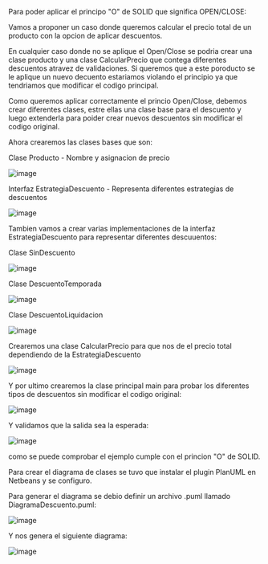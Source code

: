 Para poder aplicar el principo "O" de SOLID que significa OPEN/CLOSE:

Vamos a proponer un caso donde queremos calcular el precio total de un producto con la opcion de aplicar descuentos.

En cualquier caso donde no se aplique el Open/Close se podria crear una clase producto y una clase CalcularPrecio que contega diferentes descuentos atravez de validaciones. Si queremos que a este poroducto se le aplique un nuevo decuento estariamos violando el principio ya que tendriamos que modificar el codigo principal.

Como queremos aplicar correctamente el princio Open/Close, debemos crear diferentes clases, estre ellas una clase base para el descuento y luego extenderla para poider crear nuevos descuentos sin modificar el codigo original.

Ahora crearemos las clases bases que son: 

Clase Producto - Nombre y asignacion de precio

![image](https://github.com/user-attachments/assets/a269443f-2220-4a1c-9d8a-331a53a18de6)

Interfaz EstrategiaDescuento - Representa diferentes estrategias de descuentos

![image](https://github.com/user-attachments/assets/294943ab-c7a7-429d-9ff5-5bea533eeeba)

Tambien vamos a crear varias implementaciones de la interfaz EstrategiaDescuento para representar diferentes descuuentos:

Clase SinDescuento

![image](https://github.com/user-attachments/assets/77a00522-b9c6-4321-8993-5ad030a9033d)

Clase DescuentoTemporada

![image](https://github.com/user-attachments/assets/368f90a3-1403-41f1-882f-02ff30a8a69a)

Clase DescuentoLiquidacion

![image](https://github.com/user-attachments/assets/06d28db2-8239-4ee8-940e-4afab7d59c8c)

Crearemos una clase CalcularPrecio para que nos de el precio total dependiendo de la EstrategiaDescuento

![image](https://github.com/user-attachments/assets/f2d07852-6050-4a55-9e6a-6e13ea1ed1dc)

Y por ultimo crearemos la clase principal main para probar los diferentes tipos de descuentos sin modificar el codigo original:

![image](https://github.com/user-attachments/assets/937888b9-219c-4e52-8b46-3d6c9c888e06)


Y validamos que la salida sea la esperada: 

![image](https://github.com/user-attachments/assets/b2c55d2a-15d6-4d67-a668-06f37eabd703)


como se puede comprobar el ejemplo cumple con el princion "O" de SOLID.

Para crear el diagrama de clases se tuvo que instalar el plugin PlanUML en Netbeans y se configuro.

Para generar el diagrama se debio definir un archivo .puml llamado DiagramaDescuento.puml:

![image](https://github.com/user-attachments/assets/8f2d9242-4a7a-4fb8-99f3-ec401eee5e0d)

Y nos genera el siguiente diagrama: 

![image](https://github.com/user-attachments/assets/18932768-084b-4b55-a06e-ce4ce5da703f)
